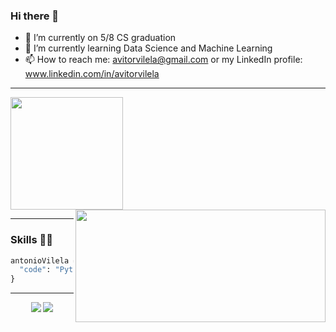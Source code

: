 ### Hi there 👋

- 🔭 I’m currently on 5/8 CS graduation
- 🌱 I’m currently learning Data Science and Machine Learning
- 📫 How to reach me: avitorvilela@gmail.com or my LinkedIn profile: www.linkedin.com/in/avitorvilela

<hr>

<div>
  <img height="180px" src="https://github-readme-stats.vercel.app/api?username=avitorvilela"/>
  <img align="right" height="180px" width="400px" src="https://github-readme-stats.vercel.app/api/top-langs/?username=avitorvilela"/>
</div> 

<hr>
  
### Skills 👨‍💻

```python
antonioVilela = {
  "code": "Python, HTML, CSS"
}
```

<hr>
 
<div align="center">
  <a href="https://www.linkedin.com/in/avitorvilela/" target="_blank"><img src="https://img.shields.io/badge/-LinkedIn-%230077B5?style=for-the-badge&logo=linkedin&logoColor=white" target="_blank"></a>
  <a href = "mailto:avitorvilela@gmail.com"><img src="https://img.shields.io/badge/-Gmail-%23333?style=for-the-badge&logo=gmail&logoColor=white" target="_blank"></a>
</div>

